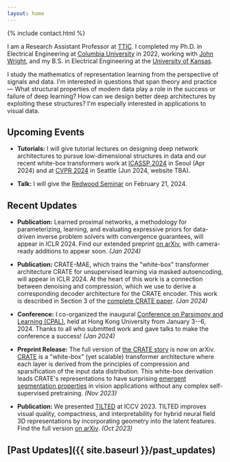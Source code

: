 ```yaml
---
layout: home
---
```



{% include contact.html %}

I am a Research Assistant Professor at [TTIC](https://ttic.edu).  I completed
my Ph.D. in Electrical Engineering at [Columbia
University](https://ee.columbia.edu) in 2022, working with [John
Wright](http://www.columbia.edu/~jw2966/), and my B.S. in Electrical
Engineering at the [University of Kansas](https://eecs.ku.edu).


I study the mathematics of representation learning from the
perspective of signals and data. I'm interested in questions that span theory
and practice &mdash; What structural properties of modern data play a role in the
success or failure of deep learning? How can we design better deep
architectures by exploiting these structures? I'm especially interested in
applications to visual data.

## Upcoming Events

- **Tutorials:** I will give tutorial lectures on designing deep
  network architectures to pursue low-dimensional structures in data and our
  recent white-box transformers work at [ICASSP
  2024](https://cmsworkshops.com/ICASSP2024/tutorials.php#tut25) in Seoul (Apr
  2024) and at [CVPR 2024]() in Seattle (Jun 2024, website TBA).

- **Talk:** I will give the [Redwood
  Seminar](https://redwood.berkeley.edu/seminars/sam-buchanan-feb-2024/) on
  February 21, 2024.

## Recent Updates


- **Publication:** Learned proximal networks, a methodology for
  parameterizing, learning, and evaluating expressive priors for data-driven inverse
  problem solvers with convergence guarantees, will appear in ICLR 2024.
  Find our extended preprint [on arXiv](https://arxiv.org/abs/2310.14344), with
  camera-ready additions to appear soon. *(Jan 2024)*

- **Publication:** CRATE-MAE, which trains the "white-box" transformer
  architecture CRATE for unsupervised learning via masked autoencoding, will
  appear in ICLR 2024. At the heart of this work is a connection between
  denoising and compression, which we use to derive a corresponding decoder
  architecture for the CRATE encoder. This work is described in Section 3 of
  the [complete CRATE paper](https://arxiv.org/abs/2311.13110). *(Jan 2024)*

- **Conference:** I co-organized the inaugural [Conference on
  Parsimony and Learning (CPAL)](https://cpal.cc), held at Hong Kong University
  from January 3--6, 2024. Thanks to all who submitted work and gave talks to
  make the conference a success! *(Jan 2024)*

- **Preprint Release:** The full version of [the CRATE
  story](http://arxiv.org/abs/2311.13110) is now on arXiv.
  [CRATE](https://ma-lab-berkeley.github.io/CRATE/) is a "white-box" (yet
  scalable) transformer architecture where each layer is derived from the
  principles of compression and sparsification of the input data distribution.
  This white-box derivation leads CRATE's representations to have surprising
  [emergent segmentation properties](https://arxiv.org/abs/2308.16271) in
  vision applications without any complex self-supervised pretraining. *(Nov
  2023)*

- **Publication:** We presented [TILTED](https://brentyi.github.io/tilted/) at
  ICCV 2023. TILTED improves visual quality, compactness, and interpretability
  for hybrid neural field 3D representations by incorporating geometry into the
  latent features. Find the full version [on arXiv](https://arxiv.org/abs/2308.15461). *(Oct 2023)*


## [Past Updates]({{ site.baseurl }}/past_updates)
